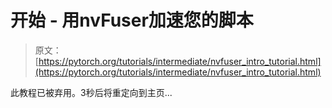 # 开始 - 用nvFuser加速您的脚本

> 原文：[https://pytorch.org/tutorials/intermediate/nvfuser_intro_tutorial.html](https://pytorch.org/tutorials/intermediate/nvfuser_intro_tutorial.html)

此教程已被弃用。3秒后将重定向到主页...
